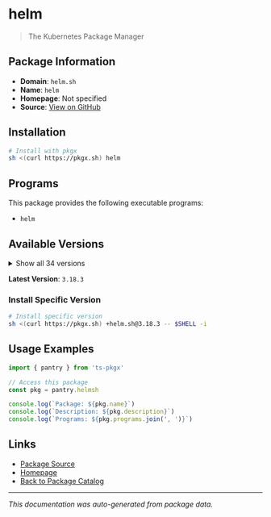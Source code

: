 # helm

> The Kubernetes Package Manager

## Package Information

- **Domain**: `helm.sh`
- **Name**: `helm`
- **Homepage**: Not specified
- **Source**: [View on GitHub](https://github.com/pkgxdev/pantry/tree/main/projects/helm.sh/package.yml)

## Installation

```bash
# Install with pkgx
sh <(curl https://pkgx.sh) helm
```

## Programs

This package provides the following executable programs:

- `helm`

## Available Versions

<details>
<summary>Show all 34 versions</summary>

- `3.18.3`, `3.18.2`, `3.18.1`, `3.18.0`, `3.17.3`
- `3.17.2`, `3.17.1`, `3.17.0`, `3.16.4`, `3.16.3`
- `3.16.2`, `3.16.1`, `3.16.0`, `3.15.4`, `3.15.3`
- `3.15.2`, `3.15.1`, `3.15.0`, `3.14.4`, `3.14.3`
- `3.14.2`, `3.14.1`, `3.14.0`, `3.13.3`, `3.13.2`
- `3.13.1`, `3.13.0`, `3.12.3`, `3.12.2`, `3.12.1`
- `3.12.0`, `3.11.3`, `3.11.2`, `3.11.1`

</details>

**Latest Version**: `3.18.3`

### Install Specific Version

```bash
# Install specific version
sh <(curl https://pkgx.sh) +helm.sh@3.18.3 -- $SHELL -i
```

## Usage Examples

```typescript
import { pantry } from 'ts-pkgx'

// Access this package
const pkg = pantry.helmsh

console.log(`Package: ${pkg.name}`)
console.log(`Description: ${pkg.description}`)
console.log(`Programs: ${pkg.programs.join(', ')}`)
```

## Links

- [Package Source](https://github.com/pkgxdev/pantry/tree/main/projects/helm.sh/package.yml)
- [Homepage](#)
- [Back to Package Catalog](../package-catalog.md)

---

*This documentation was auto-generated from package data.*
